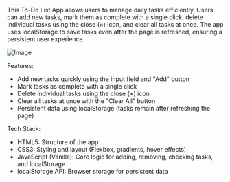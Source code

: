 This To-Do List App allows users to manage daily tasks efficiently. Users can add new tasks, mark them as complete with a single click, delete individual tasks using the close (×) icon, and clear all tasks at once. The app uses localStorage to save tasks even after the page is refreshed, ensuring a persistent user experience.

![Image](https://github.com/user-attachments/assets/a5bc02bd-2c8e-42d6-bf01-bce6e122717f)

Features:
 - Add new tasks quickly using the input field and "Add" button
 - Mark tasks as complete with a single click
 -  Delete individual tasks using the close (×) icon
 -  Clear all tasks at once with the "Clear All" button
 -  Persistent data using localStorage (tasks remain after refreshing the page)

Tech Stack:
 - HTML5: Structure of the app
 - CSS3: Styling and layout (Flexbox, gradients, hover effects)
 - JavaScript (Vanilla): Core logic for adding, removing, checking tasks, and localStorage
 - localStorage API:	Browser storage for persistent data
